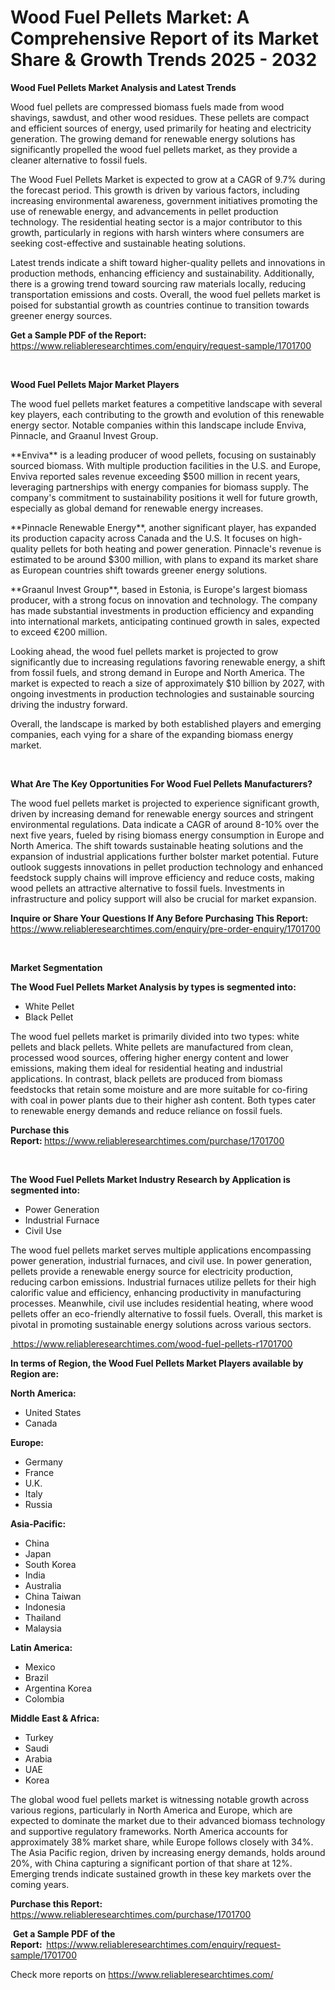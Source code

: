<p><h1>Wood Fuel Pellets Market: A Comprehensive Report of its Market Share & Growth Trends 2025 - 2032</h1></p><p><strong>Wood Fuel Pellets Market Analysis and Latest Trends</strong></p>
<p><p>Wood fuel pellets are compressed biomass fuels made from wood shavings, sawdust, and other wood residues. These pellets are compact and efficient sources of energy, used primarily for heating and electricity generation. The growing demand for renewable energy solutions has significantly propelled the wood fuel pellets market, as they provide a cleaner alternative to fossil fuels.</p><p>The Wood Fuel Pellets Market is expected to grow at a CAGR of 9.7% during the forecast period. This growth is driven by various factors, including increasing environmental awareness, government initiatives promoting the use of renewable energy, and advancements in pellet production technology. The residential heating sector is a major contributor to this growth, particularly in regions with harsh winters where consumers are seeking cost-effective and sustainable heating solutions.</p><p>Latest trends indicate a shift toward higher-quality pellets and innovations in production methods, enhancing efficiency and sustainability. Additionally, there is a growing trend toward sourcing raw materials locally, reducing transportation emissions and costs. Overall, the wood fuel pellets market is poised for substantial growth as countries continue to transition towards greener energy sources.</p></p>
<p><strong>Get a Sample PDF of the Report:&nbsp;</strong> <a href="https://www.reliableresearchtimes.com/enquiry/request-sample/1701700?utm_campaign=2455&utm_medium=2&utm_source=Github&utm_content=ia&utm_term=13022025&utm_id=wood-fuel-pellets">https://www.reliableresearchtimes.com/enquiry/request-sample/1701700</a></p>
<p>&nbsp;</p>
<p><strong>Wood Fuel Pellets Major Market Players</strong></p>
<p><p>The wood fuel pellets market features a competitive landscape with several key players, each contributing to the growth and evolution of this renewable energy sector. Notable companies within this landscape include Enviva, Pinnacle, and Graanul Invest Group.</p><p>**Enviva** is a leading producer of wood pellets, focusing on sustainably sourced biomass. With multiple production facilities in the U.S. and Europe, Enviva reported sales revenue exceeding $500 million in recent years, leveraging partnerships with energy companies for biomass supply. The company's commitment to sustainability positions it well for future growth, especially as global demand for renewable energy increases.</p><p>**Pinnacle Renewable Energy**, another significant player, has expanded its production capacity across Canada and the U.S. It focuses on high-quality pellets for both heating and power generation. Pinnacle's revenue is estimated to be around $300 million, with plans to expand its market share as European countries shift towards greener energy solutions.</p><p>**Graanul Invest Group**, based in Estonia, is Europe's largest biomass producer, with a strong focus on innovation and technology. The company has made substantial investments in production efficiency and expanding into international markets, anticipating continued growth in sales, expected to exceed €200 million. </p><p>Looking ahead, the wood fuel pellets market is projected to grow significantly due to increasing regulations favoring renewable energy, a shift from fossil fuels, and strong demand in Europe and North America. The market is expected to reach a size of approximately $10 billion by 2027, with ongoing investments in production technologies and sustainable sourcing driving the industry forward. </p><p>Overall, the landscape is marked by both established players and emerging companies, each vying for a share of the expanding biomass energy market.</p></p>
<p>&nbsp;</p>
<p><strong>What Are The Key Opportunities For Wood Fuel Pellets Manufacturers?</strong></p>
<p><p>The wood fuel pellets market is projected to experience significant growth, driven by increasing demand for renewable energy sources and stringent environmental regulations. Data indicate a CAGR of around 8-10% over the next five years, fueled by rising biomass energy consumption in Europe and North America. The shift towards sustainable heating solutions and the expansion of industrial applications further bolster market potential. Future outlook suggests innovations in pellet production technology and enhanced feedstock supply chains will improve efficiency and reduce costs, making wood pellets an attractive alternative to fossil fuels. Investments in infrastructure and policy support will also be crucial for market expansion.</p></p>
<p><strong>Inquire or Share Your Questions If Any Before Purchasing This Report:</strong> <a href="https://www.reliableresearchtimes.com/enquiry/pre-order-enquiry/1701700?utm_campaign=2455&utm_medium=2&utm_source=Github&utm_content=ia&utm_term=13022025&utm_id=wood-fuel-pellets">https://www.reliableresearchtimes.com/enquiry/pre-order-enquiry/1701700</a></p>
<p>&nbsp;</p>
<p><strong>Market Segmentation</strong></p>
<p><strong>The Wood Fuel Pellets Market Analysis by types is segmented into:</strong></p>
<p><ul><li>White Pellet</li><li>Black Pellet</li></ul></p>
<p><p>The wood fuel pellets market is primarily divided into two types: white pellets and black pellets. White pellets are manufactured from clean, processed wood sources, offering higher energy content and lower emissions, making them ideal for residential heating and industrial applications. In contrast, black pellets are produced from biomass feedstocks that retain some moisture and are more suitable for co-firing with coal in power plants due to their higher ash content. Both types cater to renewable energy demands and reduce reliance on fossil fuels.</p></p>
<p><strong>Purchase this Report:&nbsp;</strong><a href="https://www.reliableresearchtimes.com/purchase/1701700?utm_campaign=2455&utm_medium=2&utm_source=Github&utm_content=ia&utm_term=13022025&utm_id=wood-fuel-pellets">https://www.reliableresearchtimes.com/purchase/1701700</a></p>
<p>&nbsp;</p>
<p><strong>The Wood Fuel Pellets Market Industry Research by Application is segmented into:</strong></p>
<p><ul><li>Power Generation</li><li>Industrial Furnace</li><li>Civil Use</li></ul></p>
<p><p>The wood fuel pellets market serves multiple applications encompassing power generation, industrial furnaces, and civil use. In power generation, pellets provide a renewable energy source for electricity production, reducing carbon emissions. Industrial furnaces utilize pellets for their high calorific value and efficiency, enhancing productivity in manufacturing processes. Meanwhile, civil use includes residential heating, where wood pellets offer an eco-friendly alternative to fossil fuels. Overall, this market is pivotal in promoting sustainable energy solutions across various sectors.</p></p>
<p><a href="https://www.reliableresearchtimes.com/wood-fuel-pellets-r1701700?utm_campaign=2455&utm_medium=2&utm_source=Github&utm_content=ia&utm_term=13022025&utm_id=wood-fuel-pellets">&nbsp;https://www.reliableresearchtimes.com/wood-fuel-pellets-r1701700</a></p>
<p><strong>In terms of Region, the Wood Fuel Pellets Market Players available by Region are:</strong></p>
<p>
    <p> <strong> North America: </strong>
        <ul>
            <li>United States</li>
            <li>Canada</li>
        </ul>
        </p> 
    <p> <strong> Europe: </strong>
        <ul>
            <li>Germany</li>
            <li>France</li>
            <li>U.K.</li>
            <li>Italy</li>
            <li>Russia</li>
        </ul>
        </p> 
    <p> <strong> Asia-Pacific: </strong>
        <ul>
            <li>China</li>
            <li>Japan</li>
            <li>South Korea</li>
            <li>India</li>
            <li>Australia</li>
            <li>China Taiwan</li>
            <li>Indonesia</li>
            <li>Thailand</li>
            <li>Malaysia</li>
        </ul>
        </p> 
    <p> <strong> Latin America: </strong>
        <ul>
            <li>Mexico</li>
            <li>Brazil</li>
            <li>Argentina Korea</li>
            <li>Colombia</li>
        </ul>
        </p> 
    <p> <strong> Middle East & Africa: </strong>
        <ul>
            <li>Turkey</li>
            <li>Saudi</li>
            <li>Arabia</li>
            <li>UAE</li>
            <li>Korea</li>
        </ul>
    </p>
    </p>
<p><p>The global wood fuel pellets market is witnessing notable growth across various regions, particularly in North America and Europe, which are expected to dominate the market due to their advanced biomass technology and supportive regulatory frameworks. North America accounts for approximately 38% market share, while Europe follows closely with 34%. The Asia Pacific region, driven by increasing energy demands, holds around 20%, with China capturing a significant portion of that share at 12%. Emerging trends indicate sustained growth in these key markets over the coming years.</p></p>
<p><strong>Purchase this Report: </strong><a href="https://www.reliableresearchtimes.com/purchase/1701700?utm_campaign=2455&utm_medium=2&utm_source=Github&utm_content=ia&utm_term=13022025&utm_id=wood-fuel-pellets">https://www.reliableresearchtimes.com/purchase/1701700</a></p>
<p>&nbsp;<strong>Get a Sample PDF of the Report:&nbsp;&nbsp;</strong><a href="https://www.reliableresearchtimes.com/enquiry/request-sample/1701700?utm_campaign=2455&utm_medium=2&utm_source=Github&utm_content=ia&utm_term=13022025&utm_id=wood-fuel-pellets">https://www.reliableresearchtimes.com/enquiry/request-sample/1701700</a></p>
<p><strong></strong></p>
<p>Check more reports on <a href="https://www.reliableresearchtimes.com/?utm_campaign=2455&utm_medium=2&utm_source=Github&utm_content=ia&utm_term=13022025&utm_id=wood-fuel-pellets">https://www.reliableresearchtimes.com/</a></p>